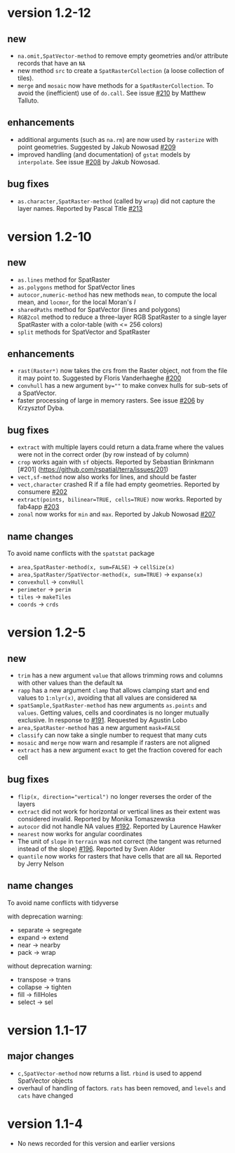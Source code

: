 
# version 1.2-12

## new

- `na.omit,SpatVector-method` to remove empty geometries and/or attribute records that have an `NA`
- new method `src` to create a `SpatRasterCollection` (a loose collection of tiles). 
- `merge` and `mosaic` now have methods for a `SpatRasterCollection`. To avoid the (inefficient) use of `do.call`. See issue [#210](https://github.com/rspatial/terra/issues/210) by Matthew Talluto.

## enhancements

- additional arguments (such as `na.rm`) are now used by `rasterize` with point geometries. Suggested by Jakub Nowosad  [#209](https://github.com/rspatial/terra/issues/209)
- improved handling (and documentation) of `gstat` models by `interpolate`. See issue [#208](https://github.com/rspatial/terra/issues/208) by Jakub Nowosad.


## bug fixes 

- `as.character,SpatRaster-method` (called by `wrap`) did not capture the layer names. Reported by Pascal Title [#213](https://github.com/rspatial/terra/issues/213)


# version 1.2-10

## new

- `as.lines` method for SpatRaster
- `as.polygons` method for SpatVector lines
- `autocor,numeric-method` has new methods `mean`, to compute the local mean, and `locmor`, for the local Moran's *I* 
- `sharedPaths` method for SpatVector (lines and polygons)
- `RGB2col` method to reduce a three-layer RGB SpatRaster to a single layer SpatRaster with a color-table (with <= 256 colors)
- `split` methods for SpatVector and SpatRaster

## enhancements

- `rast(Raster*)` now takes the crs from the Raster object, not from the file it may point to. Suggested by Floris Vanderhaeghe [#200](https://github.com/rspatial/terra/issues/200)
- `convhull` has a new argument `by=""` to make convex hulls for sub-sets of a SpatVector.
- faster processing of large in memory rasters. See issue [#206](https://github.com/rspatial/terra/issues/206) by Krzysztof Dyba.


## bug fixes

- `extract` with multiple layers could return a data.frame where the values were not in the correct order (by row instead of by column)
- `crop` works again with `sf` objects. Reported by Sebastian Brinkmann [#201] (https://github.com/rspatial/terra/issues/201)
- `vect,sf-method` now also works for lines, and should be faster
- `vect,character` crashed R if a file had empty geometries. Reported by consumere [#202](https://github.com/rspatial/terra/issues/202)
- `extract(points, bilinear=TRUE, cells=TRUE)` now works. Reported by fab4app [#203](https://github.com/rspatial/terra/issues/203)
- `zonal` now works for `min` and `max`. Reported by Jakub Nowosad  [#207](https://github.com/rspatial/terra/issues/207)


## name changes

To avoid name conflicts with the `spatstat` package

- `area,SpatRaster-method(x, sum=FALSE)` -> `cellSize(x)`
- `area,SpatRaster/SpatVector-method(x, sum=TRUE)` -> `expanse(x)`
- `convexhull` -> `convHull`
- `perimeter` -> `perim`
- `tiles` -> `makeTiles`
- `coords` -> `crds`


# version 1.2-5

## new

- `trim` has a new argument `value` that allows trimming rows and columns with other values than the default `NA`
- `rapp` has a new argument `clamp` that allows clamping start and end values to `1:nlyr(x)`, avoiding that all values are considered `NA`
- `spatSample,SpatRaster-method` has new arguments `as.points` and `values`. Getting values, cells and coordinates is no longer mutually exclusive. In response to [#191](https://github.com/rspatial/terra/issues/191). Requested by Agustin Lobo
- `area,SpatRaster-method` has a new argument `mask=FALSE`
- `classify` can now take a single number to request that many cuts
- `mosaic` and `merge` now warn and resample if rasters are not aligned
- `extract` has a new argument `exact` to get the fraction covered for each cell

## bug fixes

- `flip(x, direction="vertical")` no longer reverses the order of the layers
- `extract` did not work for horizontal or vertical lines as their extent was considered invalid. Reported by Monika Tomaszewska
- `autocor` did not handle NA values [#192](https://github.com/rspatial/terra/issues/192). Reported by Laurence Hawker
- `nearest` now works for angular coordinates
- The unit of `slope` in `terrain` was not correct (the tangent was returned instead of the slope) [#196](https://github.com/rspatial/terra/issues/196). Reported by Sven Alder
- `quantile` now works for rasters that have cells that are all `NA`. Reported by Jerry Nelson

## name changes

To avoid name conflicts with tidyverse 

with deprecation warning:

- separate -> segregate
- expand -> extend
- near -> nearby
- pack -> wrap 

without deprecation warning:

- transpose -> trans
- collapse -> tighten 
- fill -> fillHoles
- select -> sel


# version 1.1-17

## major changes 

- `c,SpatVector-method` now returns a list. `rbind` is used to append SpatVector objects
- overhaul of handling of factors. `rats` has been removed, and `levels` and `cats` have changed


# version 1.1-4

- No news recorded for this version and earlier versions

